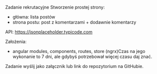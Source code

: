 Zadanie rekrutacyjne
Stworzenie prostej strony:
- główna: lista postów
- strona postu: post z komentarzami + dodawnie komentarzy

API:
https://jsonplaceholder.typicode.com

Założenia:
- angular modules, components, routes, store (ngrx)Czas na jego wykonanie to 7 dni, ale gdybyś potrzebował więcej czasu daj znać. 

Zadanie wyślij jako załącznik lub link do repozytorium na GitHubie. 
